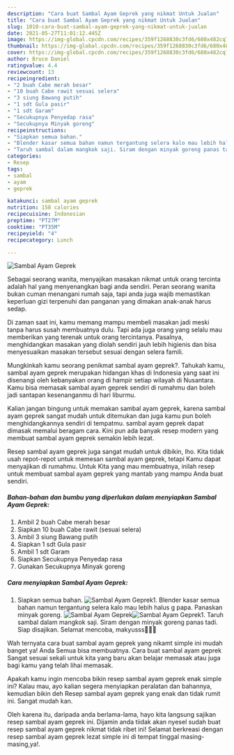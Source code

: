```yaml
---
description: "Cara buat Sambal Ayam Geprek yang nikmat Untuk Jualan"
title: "Cara buat Sambal Ayam Geprek yang nikmat Untuk Jualan"
slug: 1010-cara-buat-sambal-ayam-geprek-yang-nikmat-untuk-jualan
date: 2021-05-27T11:01:12.445Z
image: https://img-global.cpcdn.com/recipes/359f1268830c3fd6/680x482cq70/sambal-ayam-geprek-foto-resep-utama.jpg
thumbnail: https://img-global.cpcdn.com/recipes/359f1268830c3fd6/680x482cq70/sambal-ayam-geprek-foto-resep-utama.jpg
cover: https://img-global.cpcdn.com/recipes/359f1268830c3fd6/680x482cq70/sambal-ayam-geprek-foto-resep-utama.jpg
author: Bruce Daniel
ratingvalue: 4.4
reviewcount: 13
recipeingredient:
- "2 buah Cabe merah besar"
- "10 buah Cabe rawit sesuai selera"
- "3 siung Bawang putih"
- "1 sdt Gula pasir"
- "1 sdt Garam"
- "Secukupnya Penyedap rasa"
- "Secukupnya Minyak goreng"
recipeinstructions:
- "Siapkan semua bahan."
- "Blender kasar semua bahan namun tergantung selera kalo mau lebih halus g papa. Panaskan minyak goreng."
- "Taruh sambal dalam mangkok saji. Siram dengan minyak goreng panas tadi. Siap disajikan. Selamat mencoba, makyusss🥰🥰🥰"
categories:
- Resep
tags:
- sambal
- ayam
- geprek

katakunci: sambal ayam geprek 
nutrition: 158 calories
recipecuisine: Indonesian
preptime: "PT27M"
cooktime: "PT35M"
recipeyield: "4"
recipecategory: Lunch

---
```



![Sambal Ayam Geprek](https://img-global.cpcdn.com/recipes/359f1268830c3fd6/680x482cq70/sambal-ayam-geprek-foto-resep-utama.jpg)

Sebagai seorang wanita, menyajikan masakan nikmat untuk orang tercinta adalah hal yang menyenangkan bagi anda sendiri. Peran seorang  wanita bukan cuman menangani rumah saja, tapi anda juga wajib memastikan keperluan gizi terpenuhi dan panganan yang dimakan anak-anak harus sedap.

Di zaman  saat ini, kamu memang mampu membeli masakan jadi meski tanpa harus susah membuatnya dulu. Tapi ada juga orang yang selalu mau memberikan yang terenak untuk orang tercintanya. Pasalnya, menghidangkan masakan yang diolah sendiri jauh lebih higienis dan bisa menyesuaikan masakan tersebut sesuai dengan selera famili. 



Mungkinkah kamu seorang penikmat sambal ayam geprek?. Tahukah kamu, sambal ayam geprek merupakan hidangan khas di Indonesia yang saat ini disenangi oleh kebanyakan orang di hampir setiap wilayah di Nusantara. Kamu bisa memasak sambal ayam geprek sendiri di rumahmu dan boleh jadi santapan kesenanganmu di hari liburmu.

Kalian jangan bingung untuk memakan sambal ayam geprek, karena sambal ayam geprek sangat mudah untuk ditemukan dan juga kamu pun boleh menghidangkannya sendiri di tempatmu. sambal ayam geprek dapat dimasak memalui beragam cara. Kini pun ada banyak resep modern yang membuat sambal ayam geprek semakin lebih lezat.

Resep sambal ayam geprek juga sangat mudah untuk dibikin, lho. Kita tidak usah repot-repot untuk memesan sambal ayam geprek, tetapi Kamu dapat menyajikan di rumahmu. Untuk Kita yang mau membuatnya, inilah resep untuk membuat sambal ayam geprek yang mantab yang mampu Anda buat sendiri.

<!--inarticleads1-->

##### Bahan-bahan dan bumbu yang diperlukan dalam menyiapkan Sambal Ayam Geprek:

1. Ambil 2 buah Cabe merah besar
1. Siapkan 10 buah Cabe rawit (sesuai selera)
1. Ambil 3 siung Bawang putih
1. Siapkan 1 sdt Gula pasir
1. Ambil 1 sdt Garam
1. Siapkan Secukupnya Penyedap rasa
1. Gunakan Secukupnya Minyak goreng




<!--inarticleads2-->

##### Cara menyiapkan Sambal Ayam Geprek:

1. Siapkan semua bahan.
<img src="https://img-global.cpcdn.com/steps/f0fd2d2ebdb57053/160x128cq70/sambal-ayam-geprek-langkah-memasak-1-foto.jpg" alt="Sambal Ayam Geprek">1. Blender kasar semua bahan namun tergantung selera kalo mau lebih halus g papa. Panaskan minyak goreng.
<img src="https://img-global.cpcdn.com/steps/71ba55fcd05b7c79/160x128cq70/sambal-ayam-geprek-langkah-memasak-2-foto.jpg" alt="Sambal Ayam Geprek"><img src="https://img-global.cpcdn.com/steps/a46a7fc9189d25f6/160x128cq70/sambal-ayam-geprek-langkah-memasak-2-foto.jpg" alt="Sambal Ayam Geprek">1. Taruh sambal dalam mangkok saji. Siram dengan minyak goreng panas tadi. Siap disajikan. Selamat mencoba, makyusss🥰🥰🥰




Wah ternyata cara buat sambal ayam geprek yang nikamt simple ini mudah banget ya! Anda Semua bisa membuatnya. Cara buat sambal ayam geprek Sangat sesuai sekali untuk kita yang baru akan belajar memasak atau juga bagi kamu yang telah lihai memasak.

Apakah kamu ingin mencoba bikin resep sambal ayam geprek enak simple ini? Kalau mau, ayo kalian segera menyiapkan peralatan dan bahannya, kemudian bikin deh Resep sambal ayam geprek yang enak dan tidak rumit ini. Sangat mudah kan. 

Oleh karena itu, daripada anda berlama-lama, hayo kita langsung sajikan resep sambal ayam geprek ini. Dijamin anda tiidak akan nyesel sudah buat resep sambal ayam geprek nikmat tidak ribet ini! Selamat berkreasi dengan resep sambal ayam geprek lezat simple ini di tempat tinggal masing-masing,ya!.

